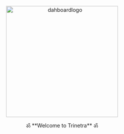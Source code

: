 <p align="center">
  <img width="300" height="300" alt="dahboardlogo" src="https://github.com/user-attachments/assets/1c9d1c83-2ce2-4534-bf2b-7cddea0a1cfb" />
</p>

<p align="center">
  ॐ **Welcome to Trinetra** ॐ 
</p>
